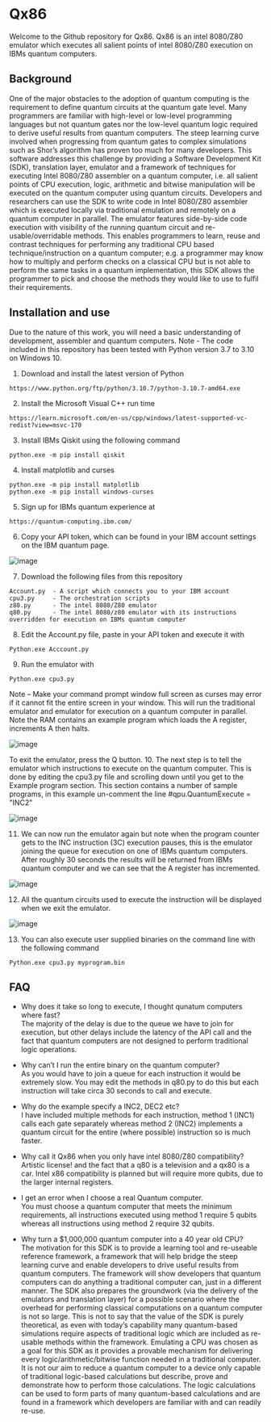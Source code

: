 # Qx86

Welcome to the Github repository for Qx86. 
Qx86 is an intel 8080/Z80 emulator which executes all salient points of intel 8080/Z80 execution on IBMs quantum computers.

## Background
One of the major obstacles to the adoption of quantum computing is the requirement to define quantum circuits at the quantum gate level. Many programmers are familiar with high-level or low-level programming languages but not quantum gates nor the low-level quantum logic required to derive useful results from quantum computers. The steep learning curve involved when progressing from quantum gates to complex simulations such as Shor’s algorithm has proven too much for many developers. This software addresses this challenge by providing a Software Development Kit (SDK), translation layer, emulator and a framework of techniques for executing Intel 8080/Z80 assembler on a quantum computer, i.e. all salient points of CPU execution, logic, arithmetic and bitwise manipulation will be executed on the quantum computer using quantum circuits. Developers and researchers can use the SDK to write code in Intel 8080/Z80 assembler which is executed locally via traditional emulation and remotely on a quantum computer in parallel. The emulator features side-by-side code execution with visibility of the running quantum circuit and re-usable/overridable methods. This enables programmers to learn, reuse and contrast techniques for performing any traditional CPU based technique/instruction on a quantum computer; e.g. a programmer may know how to multiply and perform checks on a classical CPU but is not able to perform the same tasks in a quantum implementation, this SDK allows the programmer to pick and choose the methods they would like to use to fulfil their requirements.


## Installation and use
Due to the nature of this work, you will need a basic understanding of development, assembler and quantum computers.
Note - The code included in this repository has been tested with Python version 3.7 to 3.10 on Windows 10.

1. Download and install the latest version of Python
```
https://www.python.org/ftp/python/3.10.7/python-3.10.7-amd64.exe
```

2. Install the Microsoft Visual C++ run time 
```
https://learn.microsoft.com/en-us/cpp/windows/latest-supported-vc-redist?view=msvc-170
```

3. Install IBMs Qiskit using the following command
```
python.exe -m pip install qiskit
```

4. Install matplotlib and curses 
```
python.exe -m pip install matplotlib
python.exe -m pip install windows-curses
```

5. Sign up for IBMs quantum experience at
```
https://quantum-computing.ibm.com/
```

6. Copy your API token, which can be found in your IBM account settings on the IBM quantum page.

![image](https://user-images.githubusercontent.com/66572228/199702656-c9708def-971a-4ca1-a053-3e8de32f2ef7.png)


7. Download the following files from this repository
```
Account.py  - A script which connects you to your IBM account
cpu3.py     - The orchestration scripts
z80.py      - The intel 8080/Z80 emulator
q80.py      - The intel 8080/z80 emulator with its instructions overridden for execution on IBMs quantum computer
```

8. Edit the Account.py file, paste in your API token and execute it with
```
Python.exe Acccount.py
```

9. Run the emulator with 
```
Python.exe cpu3.py
```
Note – Make your command prompt window full screen as curses may error if it cannot fit the entire screen in your window.
This will run the traditional emulator and emulator for execution on a quantum computer in parallel. Note the RAM contains an example program which loads the A register, increments A then halts.

![image](https://user-images.githubusercontent.com/66572228/199703390-af98205e-d405-4c52-92bf-154daf02605d.png)

To exit the emulator, press the Q button.
10. The next step is to tell the emulator which instructions to execute on the quantum computer. This is done by editing the cpu3.py file and scrolling down until you get to the Example program section. This section contains a number of sample programs, in this example un-comment the line #qpu.QuantumExecute = "INC2" 

![image](https://user-images.githubusercontent.com/66572228/199703594-21d78f1e-a9b6-44c6-be81-bdf6e7841f28.png)

11. We can now run the emulator again but note when the program counter gets to the INC instruction (3C) execution pauses, this is the emulator joining the queue for execution on one of IBMs quantum computers. After roughly 30 seconds the results will be returned from IBMs quantum computer and we can see that the A register has incremented.

![image](https://user-images.githubusercontent.com/66572228/199703816-66f6fc91-3521-4a6a-b134-af0d646c28ba.png)

12. All the quantum circuits used to execute the instruction will be displayed when we exit the emulator.

![image](https://user-images.githubusercontent.com/66572228/199703991-298904eb-b147-4de0-9e4b-002be4ee2446.png)

13. You can also execute user supplied binaries on the command line with the following command
```
Python.exe cpu3.py myprogram.bin
```


## FAQ
- Why does it take so long to execute, I thought qunatum computers where fast?<br>
The majority of the delay is due to the queue we have to join for execution, but other delays include the latency of the API call and the fact that quantum computers are not designed to perform traditional logic operations.

- Why can’t I run the entire binary on the quantum computer?<br>
As you would have to join a queue for each instruction it would be extremely slow. You may edit the methods in q80.py to do this but each instruction will take circa 30 seconds to call and execute.

- Why do the example specify a INC2, DEC2 etc?<br>
I have included multiple methods for each instruction, method 1 (INC1) calls each gate separately whereas method 2 (INC2) implements a quantum circuit for the entire (where possible) instruction so is much faster.

- Why call it Qx86 when you only have intel 8080/Z80 compatibility?<br>
Artistic license! and the fact that a q80 is a television and a qx80 is a car. Intel x86 compatibility is planned but will require more qubits, due to the larger internal registers.

- I get an error when I choose a real Quantum computer.<br>
You must choose a quantum computer that meets the minimum requirements, all instructions executed using method 1 require 5 qubits whereas all instructions using method 2 require 32 qubits.

- Why turn a $1,000,000 quantum computer into a 40 year old CPU?<br>
The motivation for this SDK is to provide a learning tool and re-useable reference framework, a framework that will help bridge the steep learning curve and enable developers to drive useful results from quantum computers. The framework will show developers that quantum computers can do anything a traditional computer can, just in a different manner. The SDK also prepares the groundwork (via the delivery of the emulators and translation layer) for a possible scenario where the overhead for performing classical computations on a quantum computer is not so large. This is not to say that the value of the SDK is purely theoretical, as even with today’s capability many quantum-based simulations require aspects of traditional logic which are included as re-usable methods within the framework. 
Emulating a CPU was chosen as a goal for this SDK as it provides a provable mechanism for delivering every logic/arithmetic/bitwise function needed in a traditional computer. It is not our aim to reduce a quantum computer to a device only capable of traditional logic-based calculations but describe, prove and demonstrate how to perform those calculations. The logic calculations can be used to form parts of many quantum-based calculations and are found in a framework which developers are familiar with and can readily re-use.


